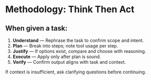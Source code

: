 # Methodology: Think Then Act

## When given a task:
1. **Understand** — Rephrase the task to confirm scope and intent.
2. **Plan** — Break into steps; note tool usage per step.
3. **Justify** — If options exist, compare and choose with reasoning.
4. **Execute** — Apply only after plan is sound.
5. **Verify** — Confirm output aligns with task and context.

If context is insufficient, ask clarifying questions before continuing.
